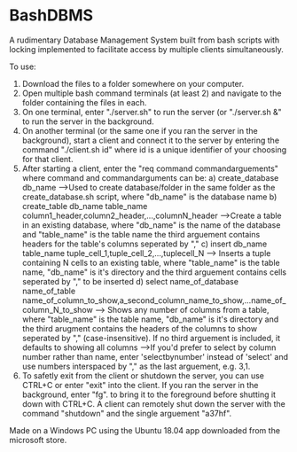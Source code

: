 # BashDBMS
A rudimentary Database Management System built from bash scripts with locking implemented to facilitate access by multiple clients simultaneously.

To use:
1. Download the files to a folder somewhere on your computer.
2. Open multiple bash command terminals (at least 2) and navigate to the folder containing the files in each.
3. On one terminal, enter "./server.sh" to run the server (or "./server.sh &" to run the server in the background.
4. On another terminal (or the same one if you ran the server in the background), start a client and connect it to the server by
entering the command "./client.sh id" where id is a unique identifier of your choosing for that client.
5. After starting a client, enter the "req command commandarguements" where command and commandarguments can be:
	a) create_database db_name
		-->Used to create database/folder in the same folder as the create_database.sh script, where "db_name" is the database name
	b) create_table db_name table_name column1_header,column2_header,...,columnN_header
		-->Create a table in an existing database, where "db_name" is the name of the database and "table_name" is the table name the third arguement
			contains headers for the table's columns seperated by ","
	c) insert db_name table_name tuple_cell_1,tuple_cell_2,...,tuplecell_N
		--> Inserts a tuple containing N cells to an existing table, where "table_name" is the table name, "db_name" is it's directory and the third arguement
			contains cells seperated by "," to be inserted
	d) select name_of_database name_of_table name_of_column_to_show,a_second_column_name_to_show,...name_of_column_N_to_show
		--> Shows any number of columns from a table, where "table_name" is the table name, "db_name" is it's directory and the third arugment contains the
			headers of the columns to show seperated by "," (case-insensitive). If no third arguement is included, it defaults to showing all columns
		-->If you'd prefer to select by column number rather than name, enter 'selectbynumber' instead of 'select' and use numbers interspaced by "," as the last arguement, e.g. 3,1.
6. To safetly exit from the client or shutdown the server, you can use CTRL+C or enter "exit" into the client. If you ran the server in the background, enter "fg".
to bring it to the foreground before shutting it down with CTRL+C. A client can remotely shut down the server with the command "shutdown" and the single arguement "a37hf".

Made on a Windows PC using the Ubuntu 18.04 app downloaded from the microsoft store.
